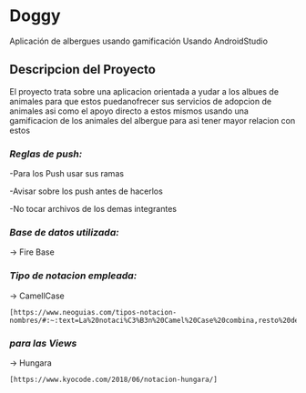 # Doggy
Aplicación de albergues usando gamificación Usando AndroidStudio
## Descripcion del Proyecto

  El proyecto trata sobre una aplicacion orientada a yudar a los albues de animales para que estos puedanofrecer sus servicios de adopcion de animales asi como el apoyo directo a estos mismos usando una gamificacion de los animales del albergue para asi tener mayor relacion con estos

### *Reglas de push:*

  -Para los Push usar sus ramas
  
  -Avisar sobre los push antes de hacerlos
  
  -No tocar archivos de los demas integrantes

### *Base de datos utilizada:*

  -> Fire Base

### *Tipo de notacion empleada:*

  -> CamellCase
  
    [https://www.neoguias.com/tipos-notacion-nombres/#:~:text=La%20notaci%C3%B3n%20Camel%20Case%20combina,resto%20de%20letras%20en%20min%C3%BAsculas]
    
### *para las Views*

  -> Hungara
  
    [https://www.kyocode.com/2018/06/notacion-hungara/]
